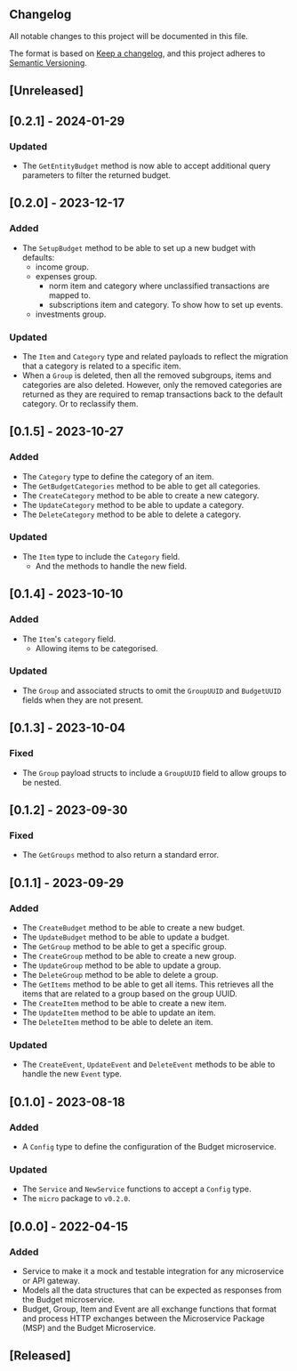 ## Changelog
All notable changes to this project will be documented in this file.

The format is based on [Keep a changelog](https://keepachangelog.com/en/1.0.0/),
and this project adheres to [Semantic Versioning](https://semver.org/spec/v2.0.0.html).

## [Unreleased]

## [0.2.1] - 2024-01-29

### Updated

- The `GetEntityBudget` method is now able to accept additional query parameters
  to filter the returned budget.

## [0.2.0] - 2023-12-17

### Added

- The `SetupBudget` method to be able to set up a new budget with defaults:
  - income group.
  - expenses group.
    - norm item and category where unclassified transactions are mapped to.
    - subscriptions item and category. To show how to set up events.
  - investments group.

### Updated

- The `Item` and `Category` type and related payloads to reflect the migration
  that a category is related to a specific item.
- When a `Group` is deleted, then all the removed subgroups, items and
  categories are also deleted. However, only the removed categories are returned
  as they are required to remap transactions back to the default category. Or
  to reclassify them.

## [0.1.5] - 2023-10-27

### Added

- The `Category` type to define the category of an item.
- The `GetBudgetCategories` method to be able to get all categories.
- The `CreateCategory` method to be able to create a new category.
- The `UpdateCategory` method to be able to update a category.
- The `DeleteCategory` method to be able to delete a category.

### Updated

- The `Item` type to include the `Category` field.
  - And the methods to handle the new field.

## [0.1.4] - 2023-10-10

### Added

- The `Item`'s `category` field.
  - Allowing items to be categorised.

### Updated

- The `Group` and associated structs to omit the `GroupUUID` and `BudgetUUID`
  fields when they are not present.

## [0.1.3] - 2023-10-04

### Fixed

- The `Group` payload structs to include a `GroupUUID` field to allow groups
  to be nested.

## [0.1.2] - 2023-09-30

### Fixed

- The `GetGroups` method to also return a standard error.

## [0.1.1] - 2023-09-29

### Added

- The `CreateBudget` method to be able to create a new budget.
- The `UpdateBudget` method to be able to update a budget.
- The `GetGroup` method to be able to get a specific group.
- The `CreateGroup` method to be able to create a new group.
- The `UpdateGroup` method to be able to update a group.
- The `DeleteGroup` method to be able to delete a group.
- The `GetItems` method to be able to get all items. This retrieves all the
  items that are related to a group based on the group UUID.
- The `CreateItem` method to be able to create a new item.
- The `UpdateItem` method to be able to update an item.
- The `DeleteItem` method to be able to delete an item.

### Updated

- The `CreateEvent`, `UpdateEvent` and `DeleteEvent` methods to be able to
  handle the new `Event` type.

## [0.1.0] - 2023-08-18

### Added

- A `Config` type to define the configuration of the Budget microservice.

### Updated

- The `Service` and `NewService` functions to accept a `Config` type.
- The `micro` package to `v0.2.0`.

## [0.0.0] - 2022-04-15

### Added

- Service to make it a mock and testable integration for any microservice 
or API gateway.
- Models all the data structures that can be expected as responses from
the Budget microservice.
- Budget, Group, Item and Event are all exchange functions that format 
and process HTTP exchanges between the Microservice Package (MSP) and the
Budget Microservice.

## [Released]

